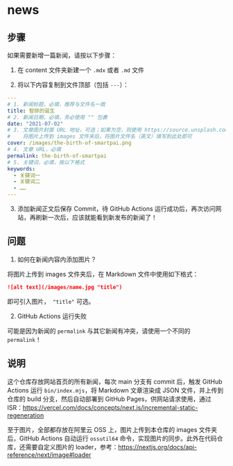 # news

## 步骤

如果需要新增一篇新闻，请按以下步骤：

1. 在 content 文件夹新建一个 `.mdx` 或者 `.md` 文件

2. 将以下内容复制到文件顶部（包括 `---`）：

  ```yml
  ---
  # 1. 新闻标题，必填，推荐与文件名一致
  title: 智排的诞生
  # 2. 新闻日期，必填，务必使用 "" 包裹
  date: "2021-07-02"
  # 3. 文章图片封面 URL 地址，可选；如果为空，则使用 https://source.unsplash.com/800x450/?city
  #    将图片上传到 images 文件夹后，将图片文件名（英文）填写到此处即可
  cover: /images/the-birth-of-smartpai.png
  # 4. 文章 URL，必填
  permalink: the-birth-of-smartpai
  # 5. 关键词，必填，按以下格式
  keywords:
    - 关键词一
    - 关键词二
    - ……
  ---
  ```

3. 添加新闻正文后保存 Commit，待 GitHub Actions 运行成功后，再次访问网站，再刷新一次后，应该就能看到新发布的新闻了！

## 问题

1. 如何在新闻内容内添加图片？

  将图片上传到 images 文件夹后，在 Markdown 文件中使用如下格式：

  ```md
  ![alt text](/images/name.jpg "title")
  ```

  即可引入图片，` "title"` 可选。

2. GitHub Actions 运行失败

  可能是因为新闻的 `permalink` 与其它新闻有冲突，请使用一个不同的 `permalink`！

## 说明

这个仓库存放网站首页的所有新闻，每次 main 分支有 commit 后，触发 GitHub Actions 运行 `bin/index.mjs`，将 Markdown 文章渲染成 JSON 文件，并上传到仓库的 build 分支，然后自动部署到 GitHub Pages，供网站请求使用，通过 ISR：https://vercel.com/docs/concepts/next.js/incremental-static-regeneration

至于图片，全部都存放在阿里云 OSS 上，图片上传到本仓库的 images 文件夹后，GitHub Actions 自动运行 `ossutil64` 命令，实现图片的同步。此外在代码仓库，还需要自定义图片的 loader，参考：https://nextjs.org/docs/api-reference/next/image#loader
